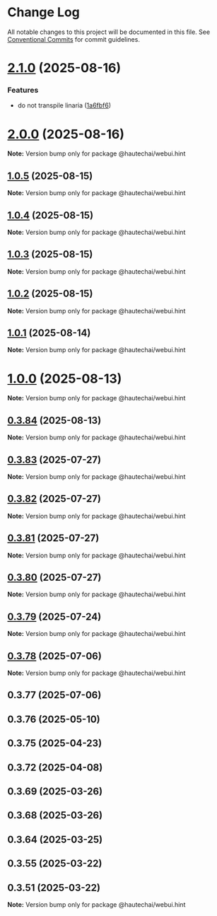 # Change Log

All notable changes to this project will be documented in this file.
See [Conventional Commits](https://conventionalcommits.org) for commit guidelines.

# [2.1.0](https://github.com/HautechAI/webui/compare/@hautechai/webui.hint@1.0.5...@hautechai/webui.hint@2.1.0) (2025-08-16)

### Features

- do not transpile linaria ([1a6fbf6](https://github.com/HautechAI/webui/commit/1a6fbf6353a0e5028040006b5045170cf83f1ba0))

# [2.0.0](https://github.com/HautechAI/webui/compare/@hautechai/webui.hint@1.0.5...@hautechai/webui.hint@2.0.0) (2025-08-16)

**Note:** Version bump only for package @hautechai/webui.hint

## [1.0.5](https://github.com/HautechAI/webui/compare/@hautechai/webui.hint@1.0.4...@hautechai/webui.hint@1.0.5) (2025-08-15)

**Note:** Version bump only for package @hautechai/webui.hint

## [1.0.4](https://github.com/HautechAI/webui/compare/@hautechai/webui.hint@1.0.3...@hautechai/webui.hint@1.0.4) (2025-08-15)

**Note:** Version bump only for package @hautechai/webui.hint

## [1.0.3](https://github.com/HautechAI/webui/compare/@hautechai/webui.hint@1.0.2...@hautechai/webui.hint@1.0.3) (2025-08-15)

**Note:** Version bump only for package @hautechai/webui.hint

## [1.0.2](https://github.com/HautechAI/webui/compare/@hautechai/webui.hint@1.0.1...@hautechai/webui.hint@1.0.2) (2025-08-15)

**Note:** Version bump only for package @hautechai/webui.hint

## [1.0.1](https://github.com/HautechAI/webui/compare/@hautechai/webui.hint@1.0.0...@hautechai/webui.hint@1.0.1) (2025-08-14)

**Note:** Version bump only for package @hautechai/webui.hint

# [1.0.0](https://github.com/HautechAI/webui/compare/@hautechai/webui.hint@0.3.84...@hautechai/webui.hint@1.0.0) (2025-08-13)

**Note:** Version bump only for package @hautechai/webui.hint

## [0.3.84](https://github.com/HautechAI/webui/compare/@hautechai/webui.hint@0.3.83...@hautechai/webui.hint@0.3.84) (2025-08-13)

**Note:** Version bump only for package @hautechai/webui.hint

## [0.3.83](https://github.com/HautechAI/webui/compare/@hautechai/webui.hint@0.3.82...@hautechai/webui.hint@0.3.83) (2025-07-27)

**Note:** Version bump only for package @hautechai/webui.hint

## [0.3.82](https://github.com/HautechAI/webui/compare/@hautechai/webui.hint@0.3.81...@hautechai/webui.hint@0.3.82) (2025-07-27)

**Note:** Version bump only for package @hautechai/webui.hint

## [0.3.81](https://github.com/HautechAI/webui/compare/@hautechai/webui.hint@0.3.80...@hautechai/webui.hint@0.3.81) (2025-07-27)

**Note:** Version bump only for package @hautechai/webui.hint

## [0.3.80](https://github.com/HautechAI/webui/compare/@hautechai/webui.hint@0.3.79...@hautechai/webui.hint@0.3.80) (2025-07-27)

**Note:** Version bump only for package @hautechai/webui.hint

## [0.3.79](https://github.com/HautechAI/webui/compare/@hautechai/webui.hint@0.3.78...@hautechai/webui.hint@0.3.79) (2025-07-24)

**Note:** Version bump only for package @hautechai/webui.hint

## [0.3.78](https://github.com/HautechAI/webui/compare/@hautechai/webui.hint@0.3.77...@hautechai/webui.hint@0.3.78) (2025-07-06)

**Note:** Version bump only for package @hautechai/webui.hint

## 0.3.77 (2025-07-06)

## 0.3.76 (2025-05-10)

## 0.3.75 (2025-04-23)

## 0.3.72 (2025-04-08)

## 0.3.69 (2025-03-26)

## 0.3.68 (2025-03-26)

## 0.3.64 (2025-03-25)

## 0.3.55 (2025-03-22)

## 0.3.51 (2025-03-22)

**Note:** Version bump only for package @hautechai/webui.hint
